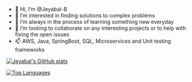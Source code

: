 - 👋 Hi, I’m @Jeyabal-B
- 👀 I’m interested in finding solutions to complex problems
- 🌱 I’m always in the process of learning something new everyday
- 💞️ I’m looking to collaborate on any interesting projects or to help with fixing the open issues
- 📫 AWS, Java, SpringBoot, SQL, Microservices and Unit testing frameworks

[![Jeyabal's GitHub stats](https://github-readme-stats.vercel.app/api?username=Jeyabal-B&show_icons=true&theme=dracula)](https://github.com/Jeyabal-B/github-readme-stats)

[![Top Languages](https://github-readme-stats.vercel.app/api/top-langs/?username=Jeyabal-B)](https://github.com/Jeyabal-B/github-readme-stats)

<!---
Jeyabal-B/Jeyabal-B is a ✨ special ✨ repository because its `README.md` (this file) appears on your GitHub profile.
You can click the Preview link to take a look at your changes.
--->
